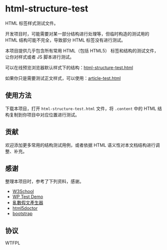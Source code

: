 html-structure-test
===================

HTML 标签样式测试文件。

开发项目时，可能需要对某一部分结构进行处理等，但临时构造的测试用的 HTML 结构可能不完全，导致部分 HTML 标签没有进行测试。

本项目提供几乎包含所有常用 HTML（包括 HTML5） 标签和结构的测试文件，让你对样式或者 JS 脚本进行测试。

可以在线预览浏览器默认样式下的结构：[html-structure-test.html](html-structure-test.html)

如果你只是需要测试正文样式，可以使用：[article-test.html](article-test.html)


## 使用方法

下载本项目，打开 `html-structure-test.html` 文件，将 `.content` 中的 HTML 结构复制到你项目中对应位置进行测试。

## 贡献

欢迎添加更多常用的结构测试用例，或者依据 HTML 语义性对本文档结构进行调整、补充。

## 感谢

整理本项目时，参考了下列资料，感谢。

* [W3School](http://www.w3school.com.cn/tags/index.asp)
* [WP Test Demo](http://wptest.io/demo/)
* [亂數假文產生器](http://www.richyli.com/tool/loremipsum/)
* [html5doctor](http://html5doctor.com/)
* [bootstrap](http://getbootstrap.com/)

## 协议

WTFPL